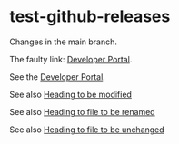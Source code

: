 # test-github-releases

Changes in the main branch.

The faulty link: [Developer Portal](https://deve.espressif.com/).

See the [Developer Portal](https://developer.espressif.com/blo/).

See also [Heading to be modified](./to-be-modified.md#heading-to-be-modified-new)

See also [Heading to file to be renamed](./to-be-renamed-new.md#heading-to-file-to-be-renamed)

See also [Heading to file to be unchanged](./to-be-modified.md#heading-to-be-unchanged)
